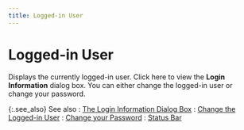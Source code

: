 ```yaml
---
title: Logged-in User
---
```


# Logged-in User


Displays the currently logged-in user. Click here to view the **Login Information** dialog box. You can  either change the logged-in user or change your password.


{:.see_also}
See also
: [The  Login Information Dialog Box]({{site.wwe_baseurl}}/everest-client/logging-in/the_login_information_dialog_box_status_bar_wwe.html)
: [Change  the Logged-in User]({{site.wwe_baseurl}}/everest-client/logging-in/changing_the_logged_in_user.html)
: [Change  your Password]({{site.wwe_baseurl}}/everest-client/logging-in/change_your_password_status_bar_wwe.html)
: [Status Bar]({{site.wwe_baseurl}}/everest-client/main-window/status_bar.html)
